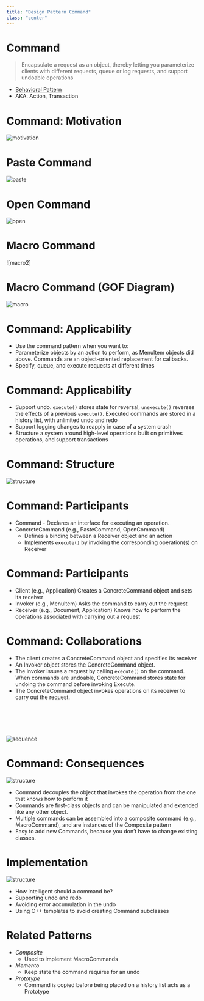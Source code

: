 ```yaml
---
title: "Design Pattern Command"
class: "center"
---
```


[behavioral]: https://www.cs.bgsu.edu/mdecke/classes/software_architecture/notes/design_patterns.html#/23
[motivation]: /images/design-patterns/command/command-motivation.svg
[paste]: /images/design-patterns/command/command-paste.svg
[open]: /images/design-patterns/command/command-open.svg
[macro]: /images/design-patterns/command/command-macro.svg
[structure]: /images/design-patterns/command/command-structure.svg
[sequence]: /images/design-patterns/command/command-sequence.svg

# Command
> Encapsulate a request as an object, thereby letting you parameterize clients with different requests, queue or log requests, and support undoable operations

* [Behavioral Pattern][behavioral]
* AKA: Action, Transaction

# Command: Motivation
![motivation]

# Paste Command
![paste]

# Open Command
![open]

# Macro Command
![macro2]

# Macro Command (GOF Diagram)
![macro]

# Command: Applicability
* Use the command pattern when you want to:
* Parameterize objects by an action to perform, as Menultem objects did above. Commands are an object-oriented replacement for callbacks.
* Specify, queue, and execute requests at different times

# Command: Applicability
* Support undo. `execute()` stores state for reversal, `unexecute()` reverses the effects of a previous `execute()`. Executed commands are stored in a history list, with unlimited undo and redo
* Support logging changes to reapply in case of a system crash
* Structure a system around high-level operations built on primitives operations, and support transactions

# Command: Structure
![structure]

# Command: Participants
* Command - Declares an interface for executing an operation.
* ConcreteCommand (e.g., PasteCommand, OpenCommand)
	* Defines a binding between a Receiver object and an action
	* Implements `execute()` by invoking the corresponding operation(s) on Receiver

# Command: Participants
* Client (e.g., Application) Creates a ConcreteCommand object and sets its receiver
* Invoker (e.g., Menultem) Asks the command to carry out the request
* Receiver (e.g., Document, Application) Knows how to perform the operations associated with carrying out a request

# Command: Collaborations
* The client creates a ConcreteCommand object and specifies its receiver
* An Invoker object stores the ConcreteCommand object.
* The invoker issues a request by calling `execute()` on the command. When commands are undoable, ConcreteCommand stores state for undoing the command before invoking Execute.
 * The ConcreteCommand object invokes operations on its receiver to carry out the request.

# &nbsp;&nbsp;

![sequence]

# Command: Consequences 
![structure]

* Command decouples the object that invokes the operation from the one that knows how to perform it
* Commands are first-class objects and can be manipulated and extended like any other object.
* Multiple commands can be assembled into a composite command (e.g., MacroCommand), and are instances of the Composite pattern
* Easy to add new Commands, because you don’t have to change existing classes.

# Implementation
![structure]

* How intelligent should a command be?
* Supporting undo and redo
* Avoiding error accumulation in the undo
* Using C++ templates to avoid creating Command subclasses

# Related Patterns
* *Composite* 
	* Used to implement MacroCommands
* *Memento* 
	* Keep state the command requires for an undo
* *Prototype* 
	* Command is copied before being placed on a history list acts as a Prototype
